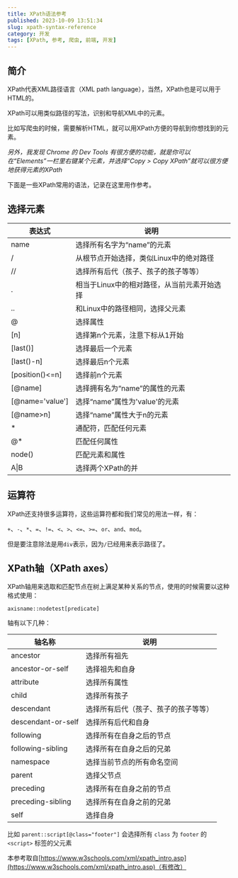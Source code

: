 ```yaml
---
title: XPath语法参考
published: 2023-10-09 13:51:34
slug: xpath-syntax-reference
category: 开发
tags: [XPath, 参考, 爬虫, 前端, 开发]
---
```


## 简介

XPath代表XML路径语言（XML path language），当然，XPath也是可以用于HTML的。

XPath可以用类似路径的写法，识别和导航XML中的元素。

比如写爬虫的时候，需要解析HTML，就可以用XPath方便的导航到你想找到的元素。

*另外，我发现 Chrome 的 Dev Tools 有很方便的功能，就是你可以在“Elements”一栏里右键某个元素，并选择“Copy > Copy XPath”就可以很方便地获得元素的XPath*

下面是一些XPath常用的语法，记录在这里用作参考。

## 选择元素

|表达式|说明|
|---|---|
|name|选择所有名字为“name”的元素|
|/|从根节点开始选择，类似Linux中的绝对路径|
|//|选择所有后代（孩子、孩子的孩子等等）|
|.|相当于Linux中的相对路径，从当前元素开始选择|
|..|和Linux中的路径相同，选择父元素|
|@|选择属性|
|[n]|选择第n个元素，注意下标从1开始|
|[last()]|选择最后一个元素|
|[last()-n]|选择最后n个元素|
|[position()<=n]|选择前n个元素|
|[@name]|选择拥有名为“name”的属性的元素|
|[@name='value']|选择“name”属性为'value'的元素|
|[@name>n]|选择“name”属性大于n的元素|
|*|通配符，匹配任何元素|
|@*|匹配任何属性|
|node()|匹配元素和属性|
|A\|B|选择两个XPath的并|

## 运算符

XPath还支持很多运算符，这些运算符都和我们常见的用法一样，有：

`+`、`-`、`*`、`=`、`!=`、`<`、`>`、`<=`、`>=`、`or`、`and`、`mod`。

但是要注意除法是用`div`表示，因为`/`已经用来表示路径了。

## XPath轴（XPath axes）

XPath轴用来选取和匹配节点在树上满足某种关系的节点，使用的时候需要以这种格式使用：

`axisname::nodetest[predicate]`

轴有以下几种：

|轴名称|说明|
|---|---|
|ancestor|选择所有祖先|
|ancestor-or-self|选择祖先和自身|
|attribute|选择所有属性|
|child|选择所有孩子|
|descendant|选择所有后代（孩子、孩子的孩子等等）|
|descendant-or-self|选择所有后代和自身|
|following|选择所有在自身之后的节点|
|following-sibling|选择所有在自身之后的兄弟|
|namespace|选择当前节点的所有命名空间|
|parent|选择父节点|
|preceding|选择所有在自身之前的节点|
|preceding-sibling|选择所有在自身之前的兄弟|
|self|选择自身|

比如 `parent::script[@class="footer"]` 会选择所有 `class` 为 `footer` 的 `<script>` 标签的父元素

本参考取自[https://www.w3schools.com/xml/xpath_intro.asp](https://www.w3schools.com/xml/xpath_intro.asp)（有修改）
